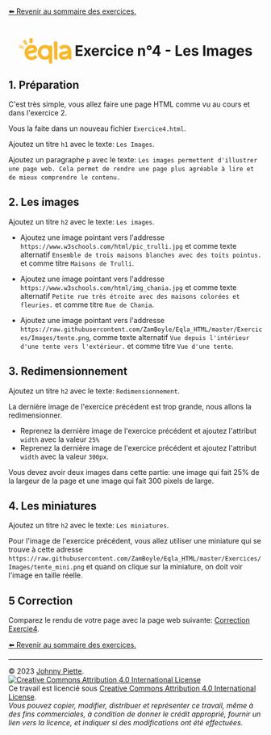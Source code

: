 [:arrow_left: Revenir au sommaire des exercices.](/Exercices/README.md#exercices)
<h1 id="exercice4" style="display: flex; align-items: center; justify-content: center;">
    <img src="/Images/Eqla.png" style="height:50px" alt="Logo d'Eqla">
    &nbsp;Exercice n°4 - Les Images
</h1>

## 1. Préparation
C'est très simple, vous allez faire une page HTML comme vu au cours et dans l'exercice 2.

Vous la faite dans un nouveau fichier `Exercice4.html`.

Ajoutez un titre `h1` avec le texte: `Les Images`.

Ajoutez un paragraphe `p` avec le texte: `Les images permettent d'illustrer une page web. Cela permet de rendre une page plus agréable à lire et de mieux comprendre le contenu.`

## 2. Les images
Ajoutez un titre `h2` avec le texte: `Les images`.

- Ajoutez une image pointant vers l'addresse `https://www.w3schools.com/html/pic_trulli.jpg` et comme texte alternatif `Ensemble de trois maisons blanches avec des toits pointus.` et comme titre `Maisons de Trulli`.

- Ajoutez une image pointant vers l'addresse `https://www.w3schools.com/html/img_chania.jpg` et comme texte alternatif `Petite rue très étroite avec des maisons colorées et fleuries.` et comme titre `Rue de Chania`.

- Ajoutez une image pointant vers l'addresse `https://raw.githubusercontent.com/ZamBoyle/Eqla_HTML/master/Exercices/Images/tente.png`, comme texte alternatif `Vue depuis l'intérieur d'une tente vers l'extérieur.` et comme titre `Vue d'une tente`.

## 3. Redimensionnement
Ajoutez un titre `h2` avec le texte: `Redimensionnement`.

La dernière image de l'exercice précédent est trop grande, nous allons la redimensionner.

- Reprenez la dernière image de l'exercice précédent et ajoutez l'attribut `width` avec la valeur `25%`
- Reprenez la dernière image de l'exercice précédent et ajoutez l'attribut `width` avec la valeur `300px`.

Vous devez avoir deux images dans cette partie: une image qui fait 25% de la largeur de la page et une image qui fait 300 pixels de large.
## 4. Les miniatures

Ajoutez un titre `h2` avec le texte: `Les miniatures`.

Pour l'image de l'exercice précédent, vous allez utiliser une miniature qui se trouve à cette adresse `https://raw.githubusercontent.com/ZamBoyle/Eqla_HTML/master/Exercices/Images/tente_mini.png` et quand on clique sur la miniature, on doit voir l'image en taille réelle.

## 5 Correction
Comparez le rendu de votre page avec la page web suivante: [Correction Exercie4](http://zamboyle.github.io/htmlpreview/?https://github.com/ZamBoyle/Eqla_HTML/blob/master/Exercices/Corrections/pages/Exercice4.html).


[:arrow_left: Revenir au sommaire des exercices.](/Exercices/README.md#exercices)

---
&copy; 2023 [Johnny Piette](https://github.com/ZamBoyle).  
[![Creative Commons Attribution 4.0 International License](https://i.creativecommons.org/l/by/4.0/88x31.png)](https://creativecommons.org/licenses/by/4.0/)  
Ce travail est licencié sous [Creative Commons Attribution 4.0 International License](https://creativecommons.org/licenses/by/4.0/).   
_Vous pouvez copier, modifier, distribuer et représenter ce travail, même à des fins commerciales, à condition de donner le crédit approprié, fournir un lien vers la licence, et indiquer si des modifications ont été effectuées._